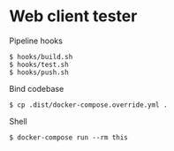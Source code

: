 # Web client tester

Pipeline hooks

```
$ hooks/build.sh
$ hooks/test.sh
$ hooks/push.sh
```

Bind codebase

```
$ cp .dist/docker-compose.override.yml .
```

Shell

```
$ docker-compose run --rm this
```
